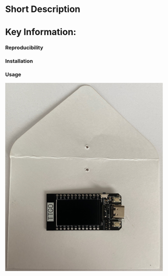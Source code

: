 # Short Description  
# Key Information:  
### Reproducibility  
### Installation  
### Usage  
![Alt text](images/IMG_3211.jpeg?raw=true "IMG_3211")
